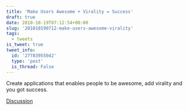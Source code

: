 ```yaml
---
title: 'Make Users Awesome + Virality = Success'
draft: true
date: 2010-10-19T07:12:54+00:00
slug: '201010190712-make-users-awesome-virality'
tags:
  - tweets
is_tweet: true
tweet_info:
  id: '27783955042'
  type: 'post'
  is_thread: False
---
```




Create applications that enables people to be awesome, add virality and you got success.

[Discussion](https://x.com/sytelus/status/27783955042)
